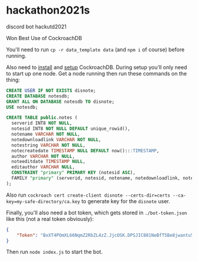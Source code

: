 # hackathon2021s
discord bot hackutd2021
 
Won Best Use of CockroachDB

You'll need to run `cp -r data_template data` (and `npm i` of course) before running.

Also need to [install](https://www.cockroachlabs.com/docs/stable/install-cockroachdb.html) and [setup](https://www.cockroachlabs.com/docs/v20.2/secure-a-cluster) CockroachDB. During setup you'll only need to start up one node. Get a node running then run these commands on the thing:

```sql
CREATE USER IF NOT EXISTS disnote;
CREATE DATABASE notesdb;
GRANT ALL ON DATABASE notesdb TO disnote;
USE notesdb;

CREATE TABLE public.notes (
  serverid INT8 NOT NULL,
  notesid INT8 NOT NULL DEFAULT unique_rowid(),
  notename VARCHAR NOT NULL,
  notedownloadlink VARCHAR NOT NULL,
  notestring VARCHAR NOT NULL,
  notecreatedate TIMESTAMP NULL DEFAULT now():::TIMESTAMP,
  author VARCHAR NOT NULL,
  noteeditdate TIMESTAMP NULL,
  editauthor VARCHAR NULL,
  CONSTRAINT "primary" PRIMARY KEY (notesid ASC),
  FAMILY "primary" (serverid, notesid, notename, notedownloadlink, notestring, notecreatedate, author, noteeditdate, editauthor)
);
```

Also run `cockroach cert create-client disnote --certs-dir=certs --ca-key=my-safe-directory/ca.key` to generate key for the `disnote` user.

Finally, you'll also need a bot token, which gets stored in `./bot-token.json` like this (not a real token obviously):
```json
{
    "Token": "BxXT4POmXL66NqmZ2RbZL4zZ.JjcOSK.DPSJIC881NeBfT5Be8jwantu5A7"
}
```

Then run `node index.js` to start the bot.

